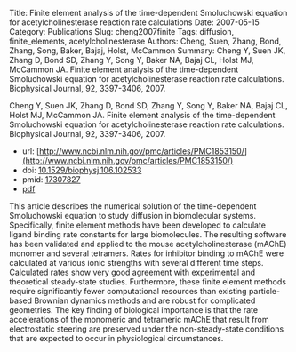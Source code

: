 Title: Finite element analysis of the time-dependent Smoluchowski equation for acetylcholinesterase reaction rate calculations
Date: 2007-05-15
Category: Publications
Slug: cheng2007finite
Tags: diffusion, finite_elements, acetylcholinesterase
Authors: Cheng, Suen, Zhang, Bond, Zhang, Song, Baker, Bajaj, Holst, McCammon
Summary: Cheng Y, Suen JK, Zhang D, Bond SD, Zhang Y, Song Y, Baker NA, Bajaj CL, Holst MJ, McCammon JA. Finite element analysis of the time-dependent Smoluchowski equation for acetylcholinesterase reaction rate calculations. Biophysical Journal, 92, 3397-3406, 2007. 

Cheng Y, Suen JK, Zhang D, Bond SD, Zhang Y, Song Y, Baker NA, Bajaj CL, Holst MJ, McCammon JA. Finite element analysis of the time-dependent Smoluchowski equation for acetylcholinesterase reaction rate calculations. Biophysical Journal, 92, 3397-3406, 2007. 

* url: [http://www.ncbi.nlm.nih.gov/pmc/articles/PMC1853150/](http://www.ncbi.nlm.nih.gov/pmc/articles/PMC1853150/)
* doi: [10.1529/biophysj.106.102533](http://dx.doi.org/10.1529/biophysj.106.102533)
* pmid: [17307827](http://www.ncbi.nlm.nih.gov/pubmed/17307827)
* [pdf](http://sobolevnrm.github.io/papers/cheng2007finite.pdf)

This article describes the numerical solution of the time-dependent Smoluchowski equation to study diffusion in biomolecular systems. Specifically, finite element methods have been developed to calculate ligand binding rate constants for large biomolecules. The resulting software has been validated and applied to the mouse acetylcholinesterase (mAChE) monomer and several tetramers. Rates for inhibitor binding to mAChE were calculated at various ionic strengths with several different time steps. Calculated rates show very good agreement with experimental and theoretical steady-state studies. Furthermore, these finite element methods require significantly fewer computational resources than existing particle-based Brownian dynamics methods and are robust for complicated geometries. The key finding of biological importance is that the rate accelerations of the monomeric and tetrameric mAChE that result from electrostatic steering are preserved under the non-steady-state conditions that are expected to occur in physiological circumstances.
